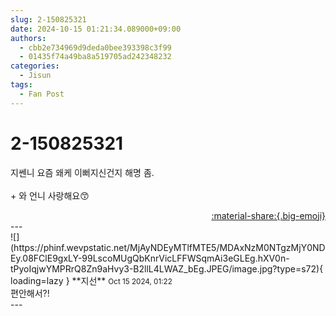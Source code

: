 ```yaml
---
slug: 2-150825321
date: 2024-10-15 01:21:34.089000+09:00
authors:
  - cbb2e734969d9deda0bee393398c3f99
  - 01435f74a49ba8a519705ad242348232
categories:
  - Jisun
tags:
  - Fan Post
---
```


# 2-150825321

<div class="post-container" markdown="1">
<div class="content-container md-sidebar__scrollwrap" markdown="1">

지쎈니 요즘 왜케 이뻐지신건지 해명 좀.<br><br>+ 와 언니 사랑해요😙

</div>
</div>

<div style="text-align: right;" markdown="1">
<a href="https://weverse.io/fromis9/fanpost/2-150825321" style="text-align: right;">:material-share:{.big-emoji}</a>
</div>
---

<div class="comments-container md-sidebar__scrollwrap" markdown="1">
<div class="comment" markdown="1">
<div class='id-container' markdown="1">
![](https://phinf.wevpstatic.net/MjAyNDEyMTlfMTE5/MDAxNzM0NTgzMjY0NDEy.08FClE9gxLY-99LscoMUgQbKnrVicLFFWSqmAi3eGLEg.hXV0n-tPyoIqjwYMPRrQ8Zn9aHvy3-B2llL4LWAZ_bEg.JPEG/image.jpg?type=s72){ loading=lazy }
**<span class="artist">지선</span>** <small>Oct 15 2024, 01:22</small><br>
</div>
<div class='comment-body' markdown="1">
편안해서?!
</div>
</div>
</div>
---
